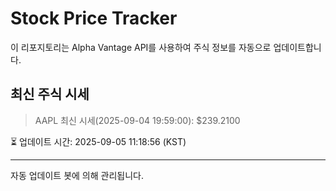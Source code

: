 
# Stock Price Tracker

이 리포지토리는 Alpha Vantage API를 사용하여 주식 정보를 자동으로 업데이트합니다.

## 최신 주식 시세
> AAPL 최신 시세(2025-09-04 19:59:00): $239.2100

⏳ 업데이트 시간: 2025-09-05 11:18:56 (KST)

---
자동 업데이트 봇에 의해 관리됩니다.
